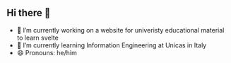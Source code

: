 ## Hi there 👋

- 🔭 I’m currently working on a website for univeristy educational material to learn svelte
- 🌱 I’m currently learning Information Engineering at Unicas in Italy
- 😄 Pronouns: he/him
